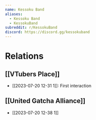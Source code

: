```yaml
---
name: Kessoku Band
aliases:
  - Kessoku Band
  - KessokuBand
subreddit: r/KessokuBand
discord: https://discord.gg/kessokuband
---
```

# Relations
## [[VTubers Place]]
- [[2023-07-20 12-31 1]]: First interaction

## [[United Gatcha Alliance]]
- [[2023-07-20 12-38 1]]